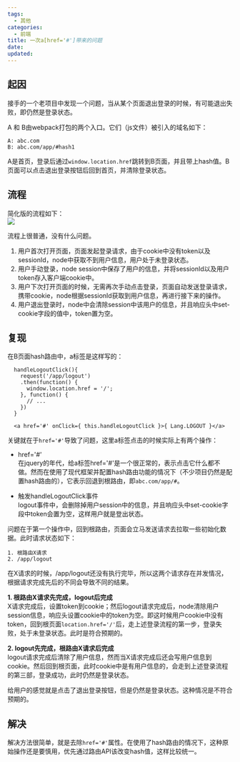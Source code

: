 ```yaml
---
tags:
  - 其他
categories:
  - 前端
title: 一次a[href='#']带来的问题
date:
updated:
---
```


## 起因
接手的一个老项目中发现一个问题，当从某个页面退出登录的时候，有可能退出失败，即仍然是登录状态。
<!-- more -->

A 和 B由webpack打包的两个入口。它们（js文件）被引入的域名如下：
```
A: abc.com
B: abc.com/app/#hash1
```
A是首页，登录后通过`window.location.href`跳转到B页面，并且带上hash值。B页面可以点击退出登录按钮后回到首页，并清除登录状态。


## 流程
简化版的流程如下：  
![](https://store-g1.seewo.com/fc339686a6d34c75afe7257fc8a5eede)

流程上很普通，没有什么问题。
1. 用户首次打开页面，页面发起登录请求，由于cookie中没有token以及sessionId，node中获取不到用户信息，用户处于未登录状态。
2. 用户手动登录，node session中保存了用户的信息，并将sessionId以及用户token存入客户端cookie中。
3. 用户下次打开页面的时候，无需再次手动点击登录，页面自动发送登录请求，携带cookie，node根据sessionId获取到用户信息，再进行接下来的操作。
4. 用户退出登录时，node中会清除session中该用户的信息，并且响应头中set-cookie字段的值中，token置为空。

## 复现
在B页面hash路由中，a标签是这样写的：

```
  handleLogoutClick(){
    request('/app/logout')
    .then(function() {
      window.location.href = '/';
    }, function() {
      // ...
    })
  }

  <a href='#' onClick={ this.handleLogoutClick }>{ Lang.LOGOUT }</a>
```

关键就在于`href='#'`导致了问题，这里a标签点击的时候实际上有两个操作：

- href='#'   
在jquery的年代，给a标签href='#'是一个很正常的，表示点击它什么都不做。然而在使用了现代框架并配置hash路由功能的情况下（不少项目仍然是配置hash路由的），它表示回退到根路由，即`abc.com/app/#`。

- 触发handleLogoutClick事件  
logout事件中，会删除掉用户session中的信息，并且响应头中set-cookie字段中token会置为空，这样用户就是登出状态。

问题在于第一个操作中，回到根路由，页面会立马发送请求去拉取一些初始化数据。此时请求状态如下：
```
1. 根路由X请求
2. /app/logout
```

在X请求的时候，/app/logout还没有执行完毕，所以这两个请求存在并发情况，根据请求完成先后的不同会导致不同的结果。

**1. 根路由X请求先完成，logout后完成**  
X请求完成后，设置token到cookie；然后logout请求完成后，node清除用户session信息，响应头设置cookie中的token为空。即这时候用户cookie中没有token，回到根页面`location.href='/'`后，走上述登录流程的第一步，登录失败，处于未登录状态。此时是符合预期的。

**2. logout先完成，根路由X请求后完成**  
logout请求完成后清除了用户信息，然而当X请求完成后还会写用户信息到cookie。然后回到根页面，此时cookie中是有用户信息的，会走到上述登录流程的第三部，登录成功，此时仍然是登录状态。

给用户的感觉就是点击了退出登录按钮，但是仍然是登录状态。这种情况是不符合预期的。

## 解决
解决方法很简单，就是去除`href='#'`属性。在使用了hash路由的情况下，这种原始操作还是要慎用，优先通过路由API该改变hash值，这样比较统一。

